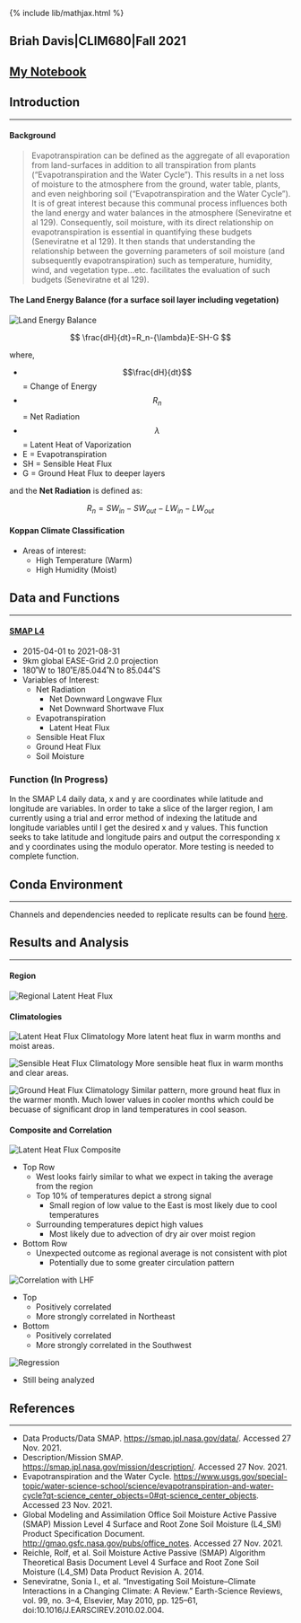 {% include lib/mathjax.html %}

## Briah Davis|CLIM680|Fall 2021
## [My Notebook](https://github.com/BDavis39/CLIM680/blob/master/CLIM680_Assignments.ipynb)

## Introduction
---
#### Background

> Evapotranspiration can be defined as the aggregate of all evaporation from land-surfaces in addition to all transpiration from plants (“Evapotranspiration and the Water Cycle”). This results in a net loss of moisture to the atmosphere from the ground, water table, plants, and even neighboring soil (“Evapotranspiration and the Water Cycle”). It is of great interest because this communal process influences both the land energy and water balances in the atmosphere (Seneviratne et al 129). Consequently, soil moisture, with its direct relationship on evapotranspiration is essential in quantifying these budgets (Seneviratne et al 129). It then stands that understanding the relationship between the governing parameters of soil moisture (and subsequently evapotranspiration) such as temperature, humidity, wind, and vegetation type…etc. facilitates the evaluation of such budgets (Seneviratne et al 129).


#### The Land Energy Balance (for a surface soil layer including vegetation)

![Land Energy Balance](Seneviratne_LandEnergyBalance.png)

$$
\frac{dH}{dt}=R_n-{\lambda}E-SH-G
$$

where, <br>
* $$\frac{dH}{dt}$$ = Change of Energy <br>
* $$R_n$$ = Net Radiation <br>
* $${\lambda}$$ = Latent Heat of Vaporization <br>
* E = Evapotranspiration <br>
* SH = Sensible Heat Flux <br>
* G = Ground Heat Flux to deeper layers <br>

and the **Net Radiation** is defined as:

$$
R_n=SW_{in}-SW_{out}-LW_{in}-LW_{out}
$$

#### Koppan Climate Classification

* Areas of interest:
    * High Temperature (Warm)
    * High Humidity (Moist)

## Data and Functions
---
#### **[SMAP L4](/SMAP.md)**
 
* 2015-04-01 to 2021-08-31
* 9km global EASE-Grid 2.0 projection
* 180˚W to 180˚E/85.044˚N to 85.044˚S
* Variables of Interest:
	* Net Radiation  
		* Net Downward Longwave Flux
        * Net Downward Shortwave Flux
    * Evapotranspiration           
        * Latent Heat Flux
    * Sensible Heat Flux
    * Ground Heat Flux
	* Soil Moisture
    
### **Function (In Progress)**

In the SMAP L4 daily data, x and y are coordinates while latitude and longitude are variables. In order to take a slice of the larger region, I am currently using a trial and error method of indexing the latitude and longitude variables until I get the desired x and y values. This function seeks to take latitude and longitude pairs and output the corresponding x and y coordinates using the modulo operator. More testing is needed to complete function.

## Conda Environment
---
Channels and dependencies needed to replicate results can be found [here](./env.md).

## Results and Analysis
---

#### Region

![Regional Latent Heat Flux](./Figs/AVG_LHF.png)

#### Climatologies

![Latent Heat Flux Climatology](/Figs/Climo_LHF.png)
More latent heat flux in warm months and moist areas. 


![Sensible Heat Flux Climatology](/Figs/Climo_SHF.png)
More sensible heat flux in warm months and clear areas.

![Ground Heat Flux Climatology](/Figs/Climo_GHF.png)
Similar pattern, more ground heat flux in the warmer month. Much lower values in cooler months which could be becuase of significant drop in land temperatures in cool season. 


#### Composite and Correlation

![Latent Heat Flux Composite](/Figs/LHF_Composite.png)
* Top Row
    * West looks fairly similar to what we expect in taking the average from the region
    * Top 10% of temperatures depict a strong signal
        * Small region of low value to the East is most likely due to cool temperatures
    * Surrounding temperatures depict high values
        * Most likely due to advection of dry air over moist region
* Bottom Row
    * Unexpected outcome as regional average is not consistent with plot
        * Potentially due to some greater circulation pattern
        
![Correlation with LHF](/Figs/LHF_Corr.png)
* Top
    * Positively correlated
    * More strongly correlated in Northeast
* Bottom 
    * Positively correlated
    * More strongly correlated in the Southwest
    
![Regression](/Figs/LHFSMReg.png)
* Still being analyzed
 
        



## References
---

* Data Products/Data SMAP. https://smap.jpl.nasa.gov/data/. Accessed 27 Nov. 2021.
* Description/Mission SMAP. https://smap.jpl.nasa.gov/mission/description/. Accessed 27 Nov. 2021.
* Evapotranspiration and the Water Cycle. https://www.usgs.gov/special-topic/water-science-school/science/evapotranspiration-and-water-cycle?qt-science_center_objects=0#qt-science_center_objects. Accessed 23 Nov. 2021.
* Global Modeling and Assimilation Office Soil Moisture Active Passive (SMAP) Mission Level 4 Surface and Root Zone Soil Moisture (L4_SM) Product Specification Document. http://gmao.gsfc.nasa.gov/pubs/office_notes. Accessed 27 Nov. 2021.
* Reichle, Rolf, et al. Soil Moisture Active Passive (SMAP) Algorithm Theoretical Basis Document Level 4 Surface and Root Zone Soil Moisture (L4_SM) Data Product Revision A. 2014.
* Seneviratne, Sonia I., et al. “Investigating Soil Moisture–Climate Interactions in a Changing Climate: A Review.” Earth-Science Reviews, vol. 99, no. 3–4, Elsevier, May 2010, pp. 125–61, doi:10.1016/J.EARSCIREV.2010.02.004.


